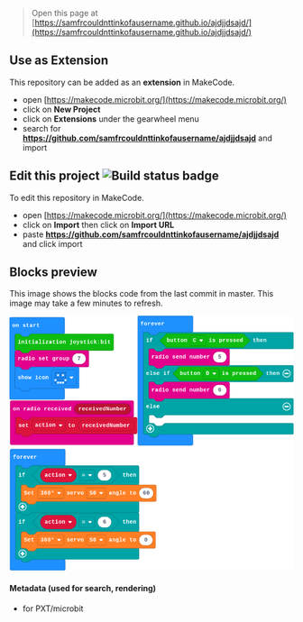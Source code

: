 
> Open this page at [https://samfrcouldnttinkofausername.github.io/ajdjjdsajd/](https://samfrcouldnttinkofausername.github.io/ajdjjdsajd/)

## Use as Extension

This repository can be added as an **extension** in MakeCode.

* open [https://makecode.microbit.org/](https://makecode.microbit.org/)
* click on **New Project**
* click on **Extensions** under the gearwheel menu
* search for **https://github.com/samfrcouldnttinkofausername/ajdjjdsajd** and import

## Edit this project ![Build status badge](https://github.com/samfrcouldnttinkofausername/ajdjjdsajd/workflows/MakeCode/badge.svg)

To edit this repository in MakeCode.

* open [https://makecode.microbit.org/](https://makecode.microbit.org/)
* click on **Import** then click on **Import URL**
* paste **https://github.com/samfrcouldnttinkofausername/ajdjjdsajd** and click import

## Blocks preview

This image shows the blocks code from the last commit in master.
This image may take a few minutes to refresh.

![A rendered view of the blocks](https://github.com/samfrcouldnttinkofausername/ajdjjdsajd/raw/master/.github/makecode/blocks.png)

#### Metadata (used for search, rendering)

* for PXT/microbit
<script src="https://makecode.com/gh-pages-embed.js"></script><script>makeCodeRender("{{ site.makecode.home_url }}", "{{ site.github.owner_name }}/{{ site.github.repository_name }}");</script>
